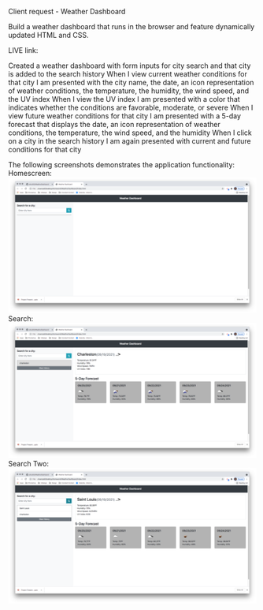 Client request - Weather Dashboard

Build a weather dashboard that runs in the browser and feature dynamically updated HTML and CSS.

LIVE link:

Created a weather dashboard with form inputs for city search and that city is added to the search history
When I view current weather conditions for that city I am presented with the city name, the date, an icon representation of weather conditions, the temperature, the humidity, the wind speed, and the UV index
When I view the UV index I am presented with a color that indicates whether the conditions are favorable, moderate, or severe
When I view future weather conditions for that city I am presented with a 5-day forecast that displays the date, an icon representation of weather conditions, the temperature, the wind speed, and the humidity
When I click on a city in the search history I am again presented with current and future conditions for that city

The following screenshots demonstrates the application functionality:
Homescreen:
![WeatherDashboard](./assets/images/Homescreen.png)
Search:
![WeatherDashboard](./assets/images/Search.png)
Search Two:
![WeatherDashboard](./assets/images/SearchTwo.png)
